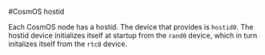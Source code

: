 
#CosmOS hostid

Each CosmOS node has a hostid.  The device that provides is `hostid0`.  The hostid device initializes itself at startup from the `rand0` device, which in turn initalizes itself from the `rtc0` device.

 
